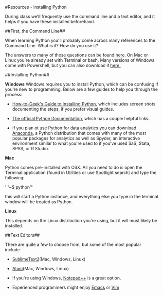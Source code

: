 #Resources - Installing Python

During class we'll frequently use the command line and a text editor, and it helps if you have these installed beforehand. 


##First, the Command Line##

When learning Python you'll probably come across many references to the Command Line. What is it? How do you use it?

The answers to many of these questions can be found [here](http://lifehacker.com/5633909/who-needs-a-mouse-learn-to-use-the-command-line-for-almost-anything). On Mac or Linux you're already set with Terminal or bash. Many versions of Windows come with Powershell, but you can also download it [here.](https://www.microsoft.com/en-us/download/details.aspx?id=42554)


##Installing Python##

**Windows**
Windows requires you to install Python, which can be confusing if you're new to programming. Below are a few guides to help you through the process:

* [How-to-Geek's Guide to Installing Python](http://www.howtogeek.com/197947/how-to-install-python-on-windows/), which includes screen shots documenting the steps, if you prefer visual guides.

* [The official Python Documentation](https://docs.python.org/2/using/windows.html#installing-python), which has a couple helpful links.

* If you plan ot use Python for data analytics you can download [Anaconda](http://continuum.io/downloads#all), a Python distribution that comes with many of the most popular packages for analytics as well as Spyder, an interactive environment similar to what you're used to if you've used SaS, Stata, SPSS, or R Studio.

**Mac**

Python comes pre-installed with OSX. All you need to do is open the Terminal application (found in Utilities or use Spotlight search) and type the following:

'''~$ python'''

this will start a Python instance, and everything else you type in the terminal window will be treated as Python.

**Linux**

This depends on the Linux distribution you're using, but it will most likely be installed. 

##Text Editors##

There are quite a few to choose from, but some of the most popular include-

* [SublimeText2](http://www.sublimetext.com/2)(Mac, Windows, Linux)

* [Atom](https://atom.io/)(Mac, Windows, Linux)

* If you're using Windows, [Notepad++](http://notepad-plus-plus.org/) is a great option.

* Experienced programmers might enjoy [Emacs](http://www.gnu.org/software/emacs/) or [Vim](http://www.vim.org/index.php)




